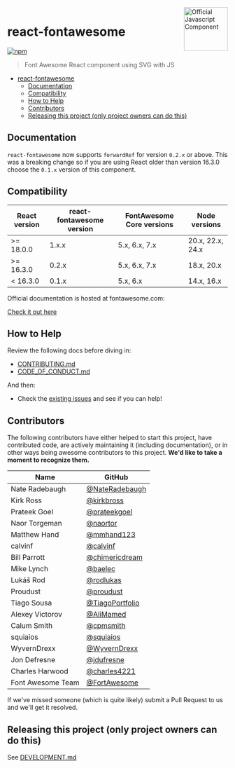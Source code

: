 <a href="https://fontawesome.com">
  <img align="right" width="100" height="100" alt="Official Javascript Component" src="https://img.fortawesome.com/349cfdf6/official-javascript-component.svg">
</a>

# react-fontawesome

[![npm](https://img.shields.io/npm/v/@fortawesome/react-fontawesome.svg?style=flat-square)](https://www.npmjs.com/package/@fortawesome/react-fontawesome)

> Font Awesome React component using SVG with JS

<!-- toc -->

- [react-fontawesome](#react-fontawesome)
  - [Documentation](#documentation)
  - [Compatibility](#compatibility)
  - [How to Help](#how-to-help)
  - [Contributors](#contributors)
  - [Releasing this project (only project owners can do this)](#releasing-this-project-only-project-owners-can-do-this)

<!-- tocstop -->

## Documentation

`react-fontawesome` now supports `forwardRef` for version `0.2.x` or above. This was a breaking change so if you are using React older than version 16.3.0 choose the `0.1.x` version of this component.

## Compatibility

| React version | react-fontawesome version | FontAwesome Core versions | Node versions    |
| ------------- | ------------------------- | ------------------------- | ---------------- |
| >= 18.0.0     | 1.x.x                     | 5.x, 6.x, 7.x             | 20.x, 22.x, 24.x |
| >= 16.3.0     | 0.2.x                     | 5.x, 6.x, 7.x             | 18.x, 20.x       |
| < 16.3.0      | 0.1.x                     | 5.x, 6.x                  | 14.x, 16.x       |

Official documentation is hosted at fontawesome.com:

[Check it out here](https://docs.fontawesome.com/web/use-with/react)

## How to Help

Review the following docs before diving in:

- [CONTRIBUTING.md](CONTRIBUTING.md)
- [CODE_OF_CONDUCT.md](CODE_OF_CONDUCT.md)

And then:

- Check the [existing issues](https://github.com/FortAwesome/react-fontawesome/issues) and see if you can help!

## Contributors

The following contributors have either helped to start this project, have contributed
code, are actively maintaining it (including documentation), or in other ways
being awesome contributors to this project. **We'd like to take a moment to recognize them.**

| Name              | GitHub                                                     |
| ----------------- | ---------------------------------------------------------- |
| Nate Radebaugh    | [@NateRadebaugh](https://github.com/NateRadebaugh)         |
| Kirk Ross         | [@kirkbross](https://github.com/kirkbross)                 |
| Prateek Goel      | [@prateekgoel](https://github.com/prateekgoel)             |
| Naor Torgeman     | [@naortor](https://github.com/naortor)                     |
| Matthew Hand      | [@mmhand123](https://github.com/mmhand123)                 |
| calvinf           | [@calvinf](https://github.com/calvinf)                     |
| Bill Parrott      | [@chimericdream](https://github.com/chimericdream)         |
| Mike Lynch        | [@baelec](https://github.com/baelec)                       |
| Lukáš Rod         | [@rodlukas](https://github.com/rodlukas)                   |
| Proudust          | [@proudust](https://github.com/proudust)                   |
| Tiago Sousa       | [@TiagoPortfolio](https://github.com/TiagoPortfolio)       |
| Alexey Victorov   | [@AliMamed](https://github.com/AliMamed)                   |
| Calum Smith       | [@cpmsmith](https://github.com/cpmsmith)                   |
| squiaios          | [@squiaios](https://github.com/squiaios)                   |
| WyvernDrexx       | [@WyvernDrexx](https://github.com/WyvernDrexx)             |
| Jon Defresne      | [@jdufresne](https://github.com/jdufresne)                 |
| Charles Harwood   | [@charles4221](https://github.com/charles4221)             |
| Font Awesome Team | [@FortAwesome](https://github.com/orgs/FortAwesome/people) |

If we've missed someone (which is quite likely) submit a Pull Request to us and we'll get it resolved.

## Releasing this project (only project owners can do this)

See [DEVELOPMENT.md](DEVELOPMENT.md#release)
